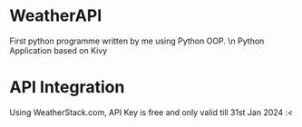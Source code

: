 # WeatherAPI
First python programme written by me using Python OOP. \n
Python Application based on Kivy
# API Integration
Using WeatherStack.com, API Key is free and only valid till 31st Jan 2024 :<


